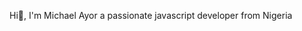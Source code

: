 Hi👋, I'm Michael Ayor a passionate javascript developer from Nigeria 

<!---
Michaelayor/Michaelayor is a ✨ special ✨ repository because its `README.md` (this file) appears on your GitHub profile.
You can click the Preview link to take a look at your changes.
--->
